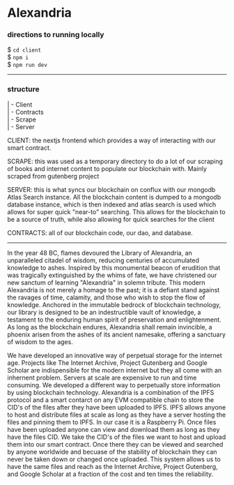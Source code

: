 # Alexandria

### directions to running locally
\$ `cd client`  
\$ `npm i`  
\$ `npm run dev`

--- 

### structure
| - Client  
| - Contracts  
| - Scrape  
| - Server  

CLIENT: the nextjs frontend which provides a way of interacting with our smart contract.  

SCRAPE: this was used as a temporary directory to do a lot of our scraping of books and internet content to populate our blockchain with. Mainly scraped from gutenberg project

SERVER: this is what syncs our blockchain on conflux with our mongodb Atlas Search instance. All the blockchain content is dumped to a mongodb database instance, which is then indexed and atlas search is used which allows for super quick "near-to" searching. This allows for the blockchain to be a source of truth, while also allowing for quick searches for the client

CONTRACTS: all of our blockchain code, our dao, and database.

---

In the year 48 BC, flames devoured the Library of Alexandria, an unparalleled citadel of wisdom, reducing centuries of accumulated knowledge to ashes. Inspired by this monumental beacon of erudition that was tragically extinguished by the whims of fate, we have christened our new sanctum of learning "Alexandria" in solemn tribute. This modern Alexandria is not merely a homage to the past; it is a defiant stand against the ravages of time, calamity, and those who wish to stop the flow of knowledge. Anchored in the immutable bedrock of blockchain technology, our library is designed to be an indestructible vault of knowledge, a testament to the enduring human spirit of preservation and enlightenment. As long as the blockchain endures, Alexandria shall remain invincible, a phoenix arisen from the ashes of its ancient namesake, offering a sanctuary of wisdom to the ages.

We have developed an innovative way of perpetual storage for the internet age. Projects like The Internet Archive, Project Gutenberg and Google Scholar are indispensible for the modern internet but they all come with an inhernent problem. Servers at scale are expensive to run and time consuming. We developed a different way to perpetually store information by using blockchain technology. Alexandria is a combination of the IPFS protocol and a smart contarct on any EVM compatible chain to store the CID's of the files after they have been uploaded to IPFS. IPFS allows anyone to host and distribute files at scale as long as they have a server hosting the files and pinning them to IPFS. In our case it is a Raspberry Pi. Once files have been uploaded anyone can view and download them as long as they have the files CID. We take the CID's of the files we want to host and upload them into our smart contract. Once there they can be viewed and searched by anyone worldwide and becuase of the stability of blockchain they can never be taken down or changed once uploaded. This system allows us to have the same files and reach as the Internet Archive, Project Gutenberg, and Google Scholar at a fraction of the cost and ten times the reliability. 
